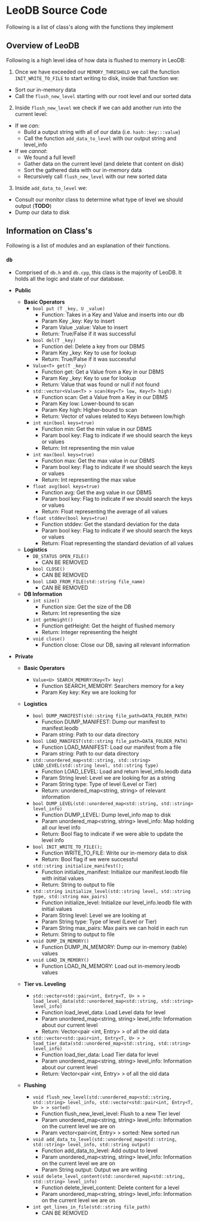 # LeoDB Source Code
Following is a list of class's along with the functions they implement

## Overview of LeoDB
Following is a high level idea of how data is flushed to memory in LeoDB:

1. Once we have exceeded our `MEMORY_THRESHOLD` we call the function `INIT_WRITE_TO_FILE` to start writing to disk, inside that function we:
  * Sort our in-memory data
  * Call the `flush_new_level` starting with our root level and our sorted data
2. Inside `flush_new_level` we check if we can add another run into the current level:
  * If we *can*:
    * Build a output string with all of our data (i.e. `hash::key:::value`)
    * Call the function `add_data_to_level` with our output string and level_info
  * If we *cannot*:
    * We found a full level!
    * Gather data on the current level (and delete that content on disk)
    * Sort the gathered data with our in-memory data
    * Recursively call `flush_new_level` with our new sorted data
3. Inside `add_data_to_level` we:
  * Consult our monitor class to determine what type of level we should output (**TODO**)
  * Dump our data to disk

## Information on Class's
Following is a list of modules and an explanation of their functions.

### `db`
* Comprised of `db.h` and `db.cpp`, this class is the majority of LeoDB. It holds all the logic and state of our database.
* **Public**
  * **Basic Operators**
    * `bool put (T _key, U _value)`
      * Function: Takes in a Key and Value and inserts into our db
      * Param Key \_key: Key to insert
      * Param Value \_value: Value to insert
      * Return: True/False if it was successful
    * `bool del(T _key)`
      * Function del: Delete a key from our DBMS
      * Param Key \_key: Key to use for lookup
      * Return: True/False if it was successful
    * `Value<T> get(T _key)`
      * Function get: Get a Value from a Key in our DBMS
      * Param Key \_key: Key to use for lookup
      * Return: Value that was found or null if not found
    * `std::vector<Value<T> > scan(Key<T> low, Key<T> high)`
      * Function scan: Get a Value from a Key in our DBMS
      * Param Key low: Lower-bound to scan
      * Param Key high: Higher-bound to scan
      * Return: Vector of values related to Keys between low/high
    * `int min(bool keys=true)`
      * Function min: Get the min value in our DBMS
      * Param bool key: Flag to indicate if we should search the keys or values
      * Return: Int representing the min value
    * `int max(bool keys=true)`
      * Function max: Get the max value in our DBMS
      * Param bool key: Flag to indicate if we should search the keys or values
      * Return: Int representing the max value
    * `float avg(bool keys=true)`
      * Function avg: Get the avg value in our DBMS
      * Param bool key: Flag to indicate if we should search the keys or values
      * Return: Float representing the average of all values
    * `float stddev(bool keys=true)`
      * Function stddev: Get the standard deviation for the data
      * Param bool key: Flag to indicate if we should search the keys or values
      * Return: Float representing the standard deviation of all values
  * **Logistics**
    * `DB_STATUS OPEN_FILE()`
      * CAN BE REMOVED
    * `bool CLOSE()`
      * CAN BE REMOVED
    * `bool LOAD_FROM_FILE(std::string file_name)`
      * CAN BE REMOVED
  * **DB Information**
    * `int size()`
      * Function size: Get the size of the DB
      * Return: Int representing the size
    * `int getHeight()`
      * Function getHeight: Get the height of flushed memory
      * Return: Integer representing the height
    * `void close()`
      * Function close: Close our DB, saving all relevant information

* **Private**
  * **Basic Operators**
    * `Value<U> SEARCH_MEMORY(Key<T> key)`
      * Function SEARCH_MEMORY: Searchers memory for a key
      * Param Key key: Key we are looking for
  * **Logistics**
    * `bool DUMP_MANIFEST(std::string file_path=DATA_FOLDER_PATH)`
      * Function DUMP_MANIFEST: Dump our manifest to manifest.leodb
      * Param string: Path to our data directory
    * `bool LOAD_MANIFEST(std::string file_path=DATA_FOLDER_PATH)`
      * Function LOAD_MANIFEST: Load our manifest from a file
      * Param string: Path to our data directory
    * `std::unordered_map<std::string, std::string> LOAD_LEVEL(std::string level, std::string type)`
      * Function LOAD_LEVEL: Load and return level_info.leodb data
      * Param String level: Level we are looking for as a string
      * Param String type: Type of level (Level or Tier)
      * Return: unordered_map<string, string> of relevant information
    * `bool DUMP_LEVEL(std::unordered_map<std::string, std::string> level_info)`
      * Function DUMP_LEVEL: Dump level_info map to disk
      * Param unordered_map<string, string> level_info: Map holding all our level info
      * Return: Bool flag to indicate if we were able to update the level info
    * `bool INIT_WRITE_TO_FILE();`
      * Function WRITE_TO_FILE: Write our in-memory data to disk
      * Return: Bool flag if we were successful
    * `std::string initialize_manifest();`
      * Function initialize_manifest: Initialize our manifest.leodb file with initial values
      * Return: String to output to file
    * `std::string initialize_level(std::string level, std::string type, std::string max_pairs)`
      * Function initialize_level: Initialize our level_info.leodb file with initial values
      * Param String level: Level we are looking at
      * Param String type: Type of level (Level or Tier)
      * Param String max_pairs: Max pairs we can hold in each run
      * Return: String to output to file
    * `void DUMP_IN_MEMORY()`
      * Function DUMP_IN_MEMORY: Dump our in-memory (table) values
    * `void LOAD_IN_MEMORY()`
      * Function LOAD_IN_MEMORY: Load out in-memory.leodb values
  * **Tier vs. Leveling**
    * `std::vector<std::pair<int, Entry<T, U> > > load_level_data(std::unordered_map<std::string, std::string> level_info)`
      * Function load_level_data: Load Level data for level
      * Param unordered_map<string, string> level_info: Information about our current level
      * Return: Vector<pair <int, Entry> > of all the old data
    * `std::vector<std::pair<int, Entry<T, U> > > load_tier_data(std::unordered_map<std::string, std::string> level_info)`
      * Function load_tier_data: Load Tier data for level
      * Param unordered_map<string, string> level_info: Information about our current level
      * Return: Vector<pair <int, Entry> > of all the old data

  * **Flushing**
    * `void flush_new_level(std::unordered_map<std::string, std::string> level_info, std::vector<std::pair<int, Entry<T, U> > > sorted)`
      * Function flush_new_level_level: Flush to a new Tier level
      * Param unordered_map<string, string> level_info: Information on the current level we are on
      * Param vector<pair<int, Entry> > sorted: New sorted run
    * `void add_data_to_level(std::unordered_map<std::string, std::string> level_info, std::string output)`
      * Function add_data_to_level: Add output to level
      * Param unordered_map<string, string> level_info: Information on the current level we are on
      * Param String output: Output we are writing
    * `void delete_level_content(std::unordered_map<std::string, std::string> level_info)`
      * Function delete_level_content: Delete content for a level
      * Param unordered_map<string, string> level_info: Information on the current level we are on
    * `int get_lines_in_file(std::string file_path)`
      * CAN BE REMOVED
